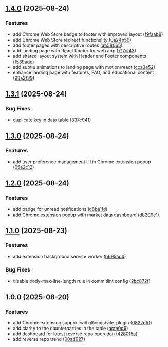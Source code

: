 ## [1.4.0](https://github.com/ruchernchong/fed-open-market-alerts/compare/v1.3.1...v1.4.0) (2025-08-24)

### Features

* add Chrome Web Store badge to footer with improved layout ([f9faab8](https://github.com/ruchernchong/fed-open-market-alerts/commit/f9faab85fdcad4af72902140c999c6a690f0452c))
* add Chrome Web Store redirect functionality ([0a24b56](https://github.com/ruchernchong/fed-open-market-alerts/commit/0a24b56d8513ee3277bab19696fba3ac2cf88d4e))
* add footer pages with descriptive routes ([ab58065](https://github.com/ruchernchong/fed-open-market-alerts/commit/ab580653e2de82787971ea9d0155448888c8d9c2))
* add landing page with React Router for web app ([717cf43](https://github.com/ruchernchong/fed-open-market-alerts/commit/717cf43be8bda156c96d40d94aa3b5f7c10b9fe0))
* add shared layout system with Header and Footer components ([f539ade](https://github.com/ruchernchong/fed-open-market-alerts/commit/f539ade6297aa7125cbe536e853a5b9708ec4183))
* add subtle animations to landing page with motion/react ([cca3e52](https://github.com/ruchernchong/fed-open-market-alerts/commit/cca3e5212bfc3f5fca8e544ded935b4ec202cce9))
* enhance landing page with features, FAQ, and educational content ([98a2f39](https://github.com/ruchernchong/fed-open-market-alerts/commit/98a2f395073612b566470263872120dd1e088697))

## [1.3.1](https://github.com/ruchernchong/fed-open-market-alerts/compare/v1.3.0...v1.3.1) (2025-08-24)

### Bug Fixes

* duplicate key in data table ([337c941](https://github.com/ruchernchong/fed-open-market-alerts/commit/337c941c3e15a2703391932c2f08bf4298caa388))

## [1.3.0](https://github.com/ruchernchong/fed-open-market-alerts/compare/v1.2.0...v1.3.0) (2025-08-24)

### Features

* add user preference management UI in Chrome extension popup ([65e2c12](https://github.com/ruchernchong/fed-open-market-alerts/commit/65e2c12ca11357329b82c9de71d0639fde71e348))

## [1.2.0](https://github.com/ruchernchong/fed-open-market-alerts/compare/v1.1.0...v1.2.0) (2025-08-24)

### Features

* add badge for unread notifications ([c8ba1fd](https://github.com/ruchernchong/fed-open-market-alerts/commit/c8ba1fda05ab77cc839bd602aacea87c2ffd0b48))
* add Chrome extension popup with market data dashboard ([db209c1](https://github.com/ruchernchong/fed-open-market-alerts/commit/db209c1b27328d2b454d4146264353398e3772d5))

## [1.1.0](https://github.com/ruchernchong/fed-markets-monitor/compare/v1.0.0...v1.1.0) (2025-08-23)

### Features

* add extension background service worker ([b695ac4](https://github.com/ruchernchong/fed-markets-monitor/commit/b695ac4c5387986c4cb080b840fa3b75c594dee2))

### Bug Fixes

* disable body-max-line-length rule in commitlint config ([2bc872f](https://github.com/ruchernchong/fed-markets-monitor/commit/2bc872fd15d5174005f45762a68f1edd9f0f6450))

## 1.0.0 (2025-08-20)

### Features

* add Chrome extension support with @crxjs/vite-plugin ([0822d5f](https://github.com/ruchernchong/fed-markets-monitor/commit/0822d5fc5e9b1a81da7666fba1f509b84b0efe61))
* add clarity to the counterparties in the table ([acfe0d6](https://github.com/ruchernchong/fed-markets-monitor/commit/acfe0d6afb145c843e99462499b2a08e62c720e1))
* add dashboard for latest reverse repo operation ([428015a](https://github.com/ruchernchong/fed-markets-monitor/commit/428015ad912b2e0bb714f69a2a9a6c726f5afdc2))
* add reverse repo trend ([00ad627](https://github.com/ruchernchong/fed-markets-monitor/commit/00ad627216f25e0a8b6a8175fbd682a8beae3211))
